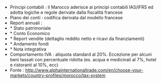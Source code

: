 -  Principi contabili :  il Marocco aderisce ai principi contabili IAS/IFRS ed adotta logiche e regole derivate dalla fiscalità francese
-  Piano dei conti :  codifica derivata dal modello francese
-  Report annuali : 
- \* Stato patrimoniale
- \* Conto Economico
- \* Report vendite (dettaglio reddito netto e ricavi da finanziamenti)
- \* Andamento fondi
- \* Nota integrativa
-  Comportamento IVA :  aliquota standard al 20%. Eccezione per alcuni beni tassati con percentuale ridotta (es. acqua e medicinali al 7%, hotel e ristoranti al 10%, ecc)
-  Fonte :  http://www.alphainternationaltrade.com/en/choose-your-markets/country-profiles/morocco/tax-system


